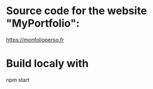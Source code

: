 # Source code for the website "MyPortfolio":

https://monfolioperso.fr

# Build localy with

npm start